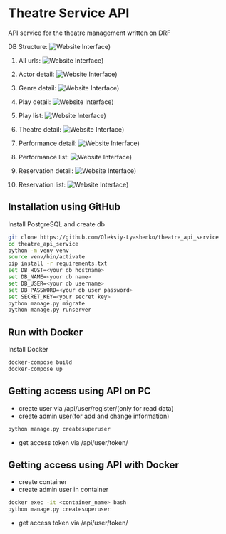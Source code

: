 
# Theatre Service API

API service for the theatre management written on DRF

DB Structure:
![Website Interface](static/img/demo/db_structure.png))

1. All urls:
![Website Interface](static/img/demo/urls.png))

2. Actor detail:
![Website Interface](static/img/demo/actor.png))

3. Genre detail:
![Website Interface](static/img/demo/genre.png))

4. Play detail:
![Website Interface](static/img/demo/play_detail.png))

5. Play list:
![Website Interface](static/img/demo/plays.png))

6. Theatre detail:
![Website Interface](static/img/demo/theatre.png))

7. Performance detail:
![Website Interface](static/img/demo/performance_detail.png))

8. Performance list:
![Website Interface](static/img/demo/performances.png))

9. Reservation detail:
![Website Interface](static/img/demo/reservation_detail.png))

10. Reservation list:
![Website Interface](static/img/demo/reservations.png))


## Installation using GitHub

Install PostgreSQL and create db

```bash
git clone https://github.com/Oleksiy-Lyashenko/theatre_api_service
cd theatre_api_service
python -m venv venv
source venv/bin/activate
pip install -r requirements.txt
set DB_HOST=<your db hostname>
set DB_NAME=<your db name>
set DB_USER=<your db username>
set DB_PASSWORD=<your db user password>
set SECRET_KEY=<your secret key>
python manage.py migrate
python manage.py runserver
```


    
## Run with Docker

Install Docker

```bash
docker-compose build
docker-compose up
```


## Getting access using API on PC

- create user via /api/user/register/(only for read data)
- create admin user(for add and change information)
```bash
python manage.py createsuperuser
```
- get access token via /api/user/token/



## Getting access using API with Docker

- create container
- create admin user in container
```bash
docker exec -it <container_name> bash
python manage.py createsuperuser
```
- get access token via /api/user/token/
